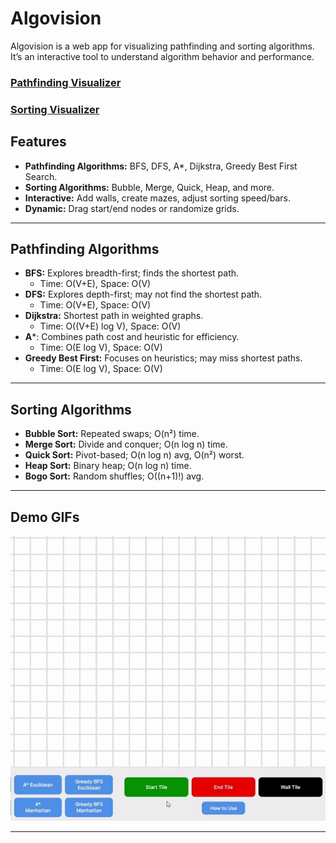 # Algovision

Algovision is a web app for visualizing pathfinding and sorting algorithms. It’s an interactive tool to understand algorithm behavior and performance.

### [Pathfinding Visualizer](https://joshuabvarghese.github.io/Algovision/index.html)  
### [Sorting Visualizer](https://joshuabvarghese.github.io/Algovision/sorting.html)

## Features
- **Pathfinding Algorithms:** BFS, DFS, A*, Dijkstra, Greedy Best First Search.
- **Sorting Algorithms:** Bubble, Merge, Quick, Heap, and more.
- **Interactive:** Add walls, create mazes, adjust sorting speed/bars.
- **Dynamic:** Drag start/end nodes or randomize grids.

---

## Pathfinding Algorithms
- **BFS:** Explores breadth-first; finds the shortest path.  
  - Time: O(V+E), Space: O(V)
- **DFS:** Explores depth-first; may not find the shortest path.  
  - Time: O(V+E), Space: O(V)
- **Dijkstra:** Shortest path in weighted graphs.  
  - Time: O((V+E) log V), Space: O(V)
- **A***: Combines path cost and heuristic for efficiency.  
  - Time: O(E log V), Space: O(V)
- **Greedy Best First:** Focuses on heuristics; may miss shortest paths.  
  - Time: O(E log V), Space: O(V)

---

## Sorting Algorithms
- **Bubble Sort:** Repeated swaps; O(n²) time.
- **Merge Sort:** Divide and conquer; O(n log n) time.
- **Quick Sort:** Pivot-based; O(n log n) avg, O(n²) worst.
- **Heap Sort:** Binary heap; O(n log n) time.
- **Bogo Sort:** Random shuffles; O((n+1)!) avg.

---

## Demo GIFs

![Pathfinding Demo](https://github.com/joshuabvarghese/Algovision/blob/main/videos/part1.gif)


---

